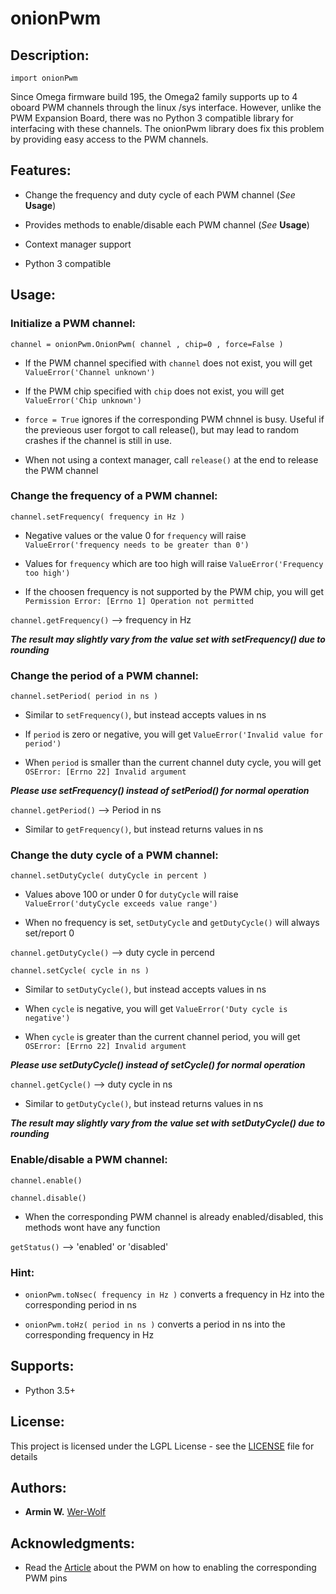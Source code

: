 # **onionPwm**



## **Description:**

```import onionPwm```

Since Omega firmware build 195, the Omega2 family supports up to 4 oboard PWM channels through the linux /sys interface.
However, unlike the PWM Expansion Board, there was no Python 3 compatible library for interfacing with these channels.
The onionPwm library does fix this problem by providing easy access to the PWM channels.

## **Features:**

* Change the frequency and duty cycle of each PWM channel (*See* **Usage**)

* Provides methods to enable/disable each PWM channel (*See* **Usage**)

* Context manager support

* Python 3 compatible

## **Usage:**

### Initialize a PWM channel: ###

```channel = onionPwm.OnionPwm( channel , chip=0 , force=False )```

* If the PWM channel specified with ```channel``` does not exist, you will get ```ValueError('Channel unknown')```

* If the PWM chip specified with ```chip``` does not exist, you will get ```ValueError('Chip unknown')```

* ```force = True``` ignores if the corresponding PWM chnnel is busy. Useful if the previeous user forgot to call release(), but may lead to random crashes if the channel is still in use.

* When not using a context manager, call ```release()``` at the end to release the PWM channel 

### Change the frequency of a PWM channel: ###

```channel.setFrequency( frequency in Hz )```

* Negative values or the value 0 for ```frequency``` will raise ```ValueError('frequency needs to be greater than 0')```

* Values for ```frequency``` which are too high will raise ```ValueError('Frequency too high')```

* If the choosen frequency is not supported by the PWM chip, you will get ```Permission Error: [Errno 1] Operation not permitted```

```channel.getFrequency()``` --> frequency in Hz

***The result may slightly vary from the value set with setFrequency() due to rounding***

### Change the period of a PWM channel: ###

```channel.setPeriod( period in ns )```

* Similar to ```setFrequency()```, but instead accepts values in ns

* If ```period``` is zero or negative, you will get ```ValueError('Invalid value for period')```

* When ```period``` is smaller than the current channel duty cycle, you will get ```OSError: [Errno 22] Invalid argument```

***Please use setFrequency() instead of setPeriod() for normal operation***

```channel.getPeriod()``` --> Period in ns

* Similar to ```getFrequency()```, but instead returns values in ns

### Change the duty cycle of a PWM channel: ###

```channel.setDutyCycle( dutyCycle in percent )```

* Values above 100 or under 0 for ```dutyCycle``` will raise ```ValueError('dutyCycle exceeds value range')```

* When no frequency is set, ```setDutyCycle``` and ```getDutyCycle()``` will always set/report 0

```channel.getDutyCycle()``` --> duty cycle in percend

```channel.setCycle( cycle in ns )```

* Similar to ```setDutyCycle()```, but instead accepts values in ns

* When ```cycle``` is negative, you will get ```ValueError('Duty cycle is negative')```

* When ```cycle``` is greater than the current channel period, you will get ```OSError: [Errno 22] Invalid argument```

***Please use setDutyCycle() instead of setCycle() for normal operation***

```channel.getCycle()``` --> duty cycle in ns

* Similar to ```getDutyCycle()```, but instead returns values in ns

***The result may slightly vary from the value set with setDutyCycle() due to rounding***

### Enable/disable a PWM channel: ###

```channel.enable()```

```channel.disable()```

* When the corresponding PWM channel is already enabled/disabled, this methods wont have any function

```getStatus()``` --> 'enabled' or 'disabled'

### Hint: ###

* ```onionPwm.toNsec( frequency in Hz )``` converts a frequency in Hz into the corresponding period in ns

* ```onionPwm.toHz( period in ns )``` converts a period in ns into the corresponding frequency in Hz

## **Supports:**

* Python 3.5+

## **License:**
This project is licensed under the LGPL License - see the [LICENSE](LICENSE) file for details

## **Authors:**

* **Armin W.** [Wer-Wolf](https://github.com/Wer-Wolf)

## **Acknowledgments:**

* Read the [Article](https://docs.onion.io/omega2-docs/generating-pwm-signals.html) about the PWM on how to enabling the corresponding PWM pins